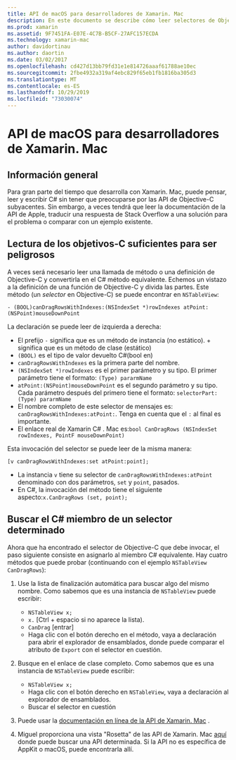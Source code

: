 ```yaml
---
title: API de macOS para desarrolladores de Xamarin. Mac
description: En este documento se describe cómo leer selectores de Objective-C y cómo buscar C# sus métodos correspondientes en una aplicación de Xamarin. Mac.
ms.prod: xamarin
ms.assetid: 9F7451FA-E07E-4C7B-B5CF-27AFC157ECDA
ms.technology: xamarin-mac
author: davidortinau
ms.author: daortin
ms.date: 03/02/2017
ms.openlocfilehash: cd427d13bb79fd31e1e814726aaaf61788ae10ec
ms.sourcegitcommit: 2fbe4932a319af4ebc829f65eb1fb1816ba305d3
ms.translationtype: MT
ms.contentlocale: es-ES
ms.lasthandoff: 10/29/2019
ms.locfileid: "73030074"
---
```

# <a name="macos-apis-for-xamarinmac-developers"></a>API de macOS para desarrolladores de Xamarin. Mac

## <a name="overview"></a>Información general

Para gran parte del tiempo que desarrolla con Xamarin. Mac, puede pensar, leer y escribir C# sin tener que preocuparse por las API de Objective-C subyacentes. Sin embargo, a veces tendrá que leer la documentación de la API de Apple, traducir una respuesta de Stack Overflow a una solución para el problema o comparar con un ejemplo existente.

## <a name="reading-enough-objective-c-to-be-dangerous"></a>Lectura de los objetivos-C suficientes para ser peligrosos

A veces será necesario leer una llamada de método o una definición de Objective-C y convertirla en el C# método equivalente. Echemos un vistazo a la definición de una función de Objective-C y divida las partes. Este método (un *selector* en Objective-C) se puede encontrar en `NSTableView`:

```objc
- (BOOL)canDragRowsWithIndexes:(NSIndexSet *)rowIndexes atPoint:(NSPoint)mouseDownPoint
```

La declaración se puede leer de izquierda a derecha:

- El prefijo `-` significa que es un método de instancia (no estático). + significa que es un método de clase (estático)
- `(BOOL)` es el tipo de valor devuelto C#(bool en)
- `canDragRowsWithIndexes` es la primera parte del nombre.
- `(NSIndexSet *)rowIndexes` es el primer parámetro y su tipo. El primer parámetro tiene el formato: `(Type) pararmName`
- `atPoint:(NSPoint)mouseDownPoint` es el segundo parámetro y su tipo. Cada parámetro después del primero tiene el formato: `selectorPart:(Type) pararmName`
- El nombre completo de este selector de mensajes es: `canDragRowsWithIndexes:atPoint:`. Tenga en cuenta que el `:` al final es importante.
- El enlace real de Xamarin C# . Mac es:`bool CanDragRows (NSIndexSet rowIndexes, PointF mouseDownPoint)`

Esta invocación del selector se puede leer de la misma manera:

```objc
[v canDragRowsWithIndexes:set atPoint:point];
```

- La instancia `v` tiene su selector de `canDragRowsWithIndexes:atPoint` denominado con dos parámetros, `set` y `point`, pasados.
- En C#, la invocación del método tiene el siguiente aspecto:`x.CanDragRows (set, point);`

<a name="finding_selector" />

## <a name="finding-the-c-member-for-a-given-selector"></a>Buscar el C# miembro de un selector determinado

Ahora que ha encontrado el selector de Objective-C que debe invocar, el paso siguiente consiste en asignarlo al miembro C# equivalente. Hay cuatro métodos que puede probar (continuando con el ejemplo `NSTableView CanDragRows`):

1. Use la lista de finalización automática para buscar algo del mismo nombre. Como sabemos que es una instancia de `NSTableView` puede escribir:

    - `NSTableView x;`
    - `x.` [Ctrl + espacio si no aparece la lista).
    - `CanDrag` [entrar]
    - Haga clic con el botón derecho en el método, vaya a declaración para abrir el explorador de ensamblados, donde puede comparar el atributo de `Export` con el selector en cuestión.

2. Busque en el enlace de clase completo. Como sabemos que es una instancia de `NSTableView` puede escribir:

    - `NSTableView x;`
    - Haga clic con el botón derecho en `NSTableView`, vaya a declaración al explorador de ensamblados.
    - Buscar el selector en cuestión

3. Puede usar la [documentación en línea de la API de Xamarin. Mac](https://docs.microsoft.com/dotnet/api/?view=xamarinmac-3.0) .

4. Miguel proporciona una vista "Rosetta" de las API de Xamarin. Mac [aquí](https://tirania.org/tmp/rosetta.html) donde puede buscar una API determinada. Si la API no es específica de AppKit o macOS, puede encontrarla allí.

<!--
Note: In some cases, the assembly browser can hit a bug where it will open but not jump to the right definition. Keep that tab open, switch back to your source code and try again.
Note: The assembly browser tricks currently only works with Xamarin.Mac Classic. This will be fixed in a future version.
-->
